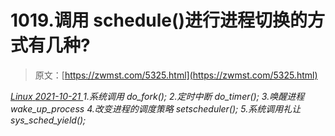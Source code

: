 <!--yml
category: 未分类
date: 0001-01-01 00:00:00
--->

# 1019.调用 schedule()进行进程切换的方式有几种?

> 原文：[https://zwmst.com/5325.html](https://zwmst.com/5325.html)

   [ *Linux* ](https://zwmst.com/linux)*[ <time datetime="2021-10-21T23:55:10+08:00"> 2021-10-21 </time> ](https://zwmst.com/5325.html)  1.系统调用 do_fork();
2.定时中断 do_timer();
3.唤醒进程 wake_up_process
4.改变进程的调度策略 setscheduler();
5.系统调用礼让 sys_sched_yield();*